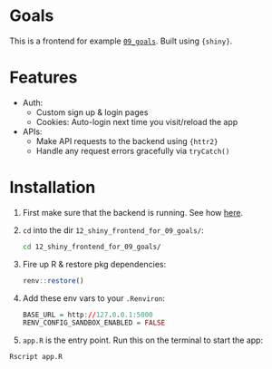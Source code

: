 # Goals

This is a frontend for example [`09_goals`](../09_goals). Built using `{shiny}`.

# Features

- Auth:
  - Custom sign up & login pages
  - Cookies: Auto-login next time you visit/reload the app
- APIs:
  - Make API requests to the backend using `{httr2}`
  - Handle any request errors gracefully via `tryCatch()`

# Installation

1. First make sure that the backend is running. See how [here](../09_goals).
1. `cd` into the dir `12_shiny_frontend_for_09_goals/`:

    ```bash
    cd 12_shiny_frontend_for_09_goals/
    ```

1. Fire up R & restore pkg dependencies:

    ```r
    renv::restore()
    ```

1. Add these env vars to your `.Renviron`:

    ```r
    BASE_URL = http://127.0.0.1:5000
    RENV_CONFIG_SANDBOX_ENABLED = FALSE
    ```

1. `app.R` is the entry point. Run this on the terminal to start the app:

```bash
Rscript app.R
```
